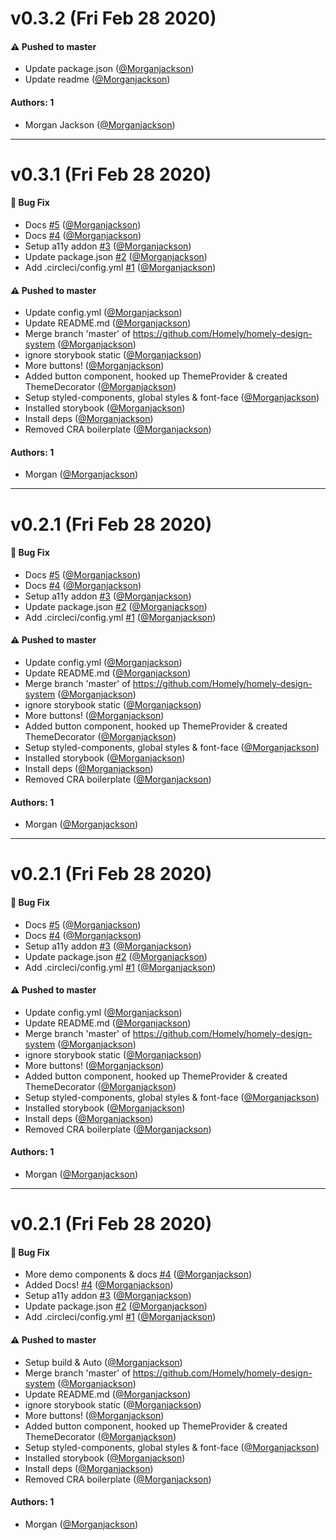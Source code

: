 # v0.3.2 (Fri Feb 28 2020)

#### ⚠️  Pushed to master

- Update package.json  ([@Morganjackson](https://github.com/Morganjackson))
- Update readme  ([@Morganjackson](https://github.com/Morganjackson))

#### Authors: 1

- Morgan Jackson ([@Morganjackson](https://github.com/Morganjackson))

---

# v0.3.1 (Fri Feb 28 2020)

#### 🐛  Bug Fix

- Docs [#5](https://github.com/Homely/homely-design-system/pull/5) ([@Morganjackson](https://github.com/Morganjackson))
- Docs [#4](https://github.com/Homely/homely-design-system/pull/4) ([@Morganjackson](https://github.com/Morganjackson))
- Setup a11y addon [#3](https://github.com/Homely/homely-design-system/pull/3) ([@Morganjackson](https://github.com/Morganjackson))
- Update package.json [#2](https://github.com/Homely/homely-design-system/pull/2) ([@Morganjackson](https://github.com/Morganjackson))
- Add .circleci/config.yml [#1](https://github.com/Homely/homely-design-system/pull/1) ([@Morganjackson](https://github.com/Morganjackson))

#### ⚠️  Pushed to master

- Update config.yml  ([@Morganjackson](https://github.com/Morganjackson))
- Update README.md  ([@Morganjackson](https://github.com/Morganjackson))
- Merge branch 'master' of https://github.com/Homely/homely-design-system  ([@Morganjackson](https://github.com/Morganjackson))
- ignore storybook static  ([@Morganjackson](https://github.com/Morganjackson))
- More buttons!  ([@Morganjackson](https://github.com/Morganjackson))
- Added button component, hooked up ThemeProvider & created ThemeDecorator  ([@Morganjackson](https://github.com/Morganjackson))
- Setup styled-components, global styles & font-face  ([@Morganjackson](https://github.com/Morganjackson))
- Installed storybook  ([@Morganjackson](https://github.com/Morganjackson))
- Install deps  ([@Morganjackson](https://github.com/Morganjackson))
- Removed CRA boilerplate  ([@Morganjackson](https://github.com/Morganjackson))

#### Authors: 1

- Morgan ([@Morganjackson](https://github.com/Morganjackson))

---

# v0.2.1 (Fri Feb 28 2020)

#### 🐛  Bug Fix

- Docs [#5](https://github.com/Homely/homely-design-system/pull/5) ([@Morganjackson](https://github.com/Morganjackson))
- Docs [#4](https://github.com/Homely/homely-design-system/pull/4) ([@Morganjackson](https://github.com/Morganjackson))
- Setup a11y addon [#3](https://github.com/Homely/homely-design-system/pull/3) ([@Morganjackson](https://github.com/Morganjackson))
- Update package.json [#2](https://github.com/Homely/homely-design-system/pull/2) ([@Morganjackson](https://github.com/Morganjackson))
- Add .circleci/config.yml [#1](https://github.com/Homely/homely-design-system/pull/1) ([@Morganjackson](https://github.com/Morganjackson))

#### ⚠️  Pushed to master

- Update config.yml  ([@Morganjackson](https://github.com/Morganjackson))
- Update README.md  ([@Morganjackson](https://github.com/Morganjackson))
- Merge branch 'master' of https://github.com/Homely/homely-design-system  ([@Morganjackson](https://github.com/Morganjackson))
- ignore storybook static  ([@Morganjackson](https://github.com/Morganjackson))
- More buttons!  ([@Morganjackson](https://github.com/Morganjackson))
- Added button component, hooked up ThemeProvider & created ThemeDecorator  ([@Morganjackson](https://github.com/Morganjackson))
- Setup styled-components, global styles & font-face  ([@Morganjackson](https://github.com/Morganjackson))
- Installed storybook  ([@Morganjackson](https://github.com/Morganjackson))
- Install deps  ([@Morganjackson](https://github.com/Morganjackson))
- Removed CRA boilerplate  ([@Morganjackson](https://github.com/Morganjackson))

#### Authors: 1

- Morgan ([@Morganjackson](https://github.com/Morganjackson))

---

# v0.2.1 (Fri Feb 28 2020)

#### 🐛  Bug Fix

- Docs [#5](https://github.com/Homely/homely-design-system/pull/5) ([@Morganjackson](https://github.com/Morganjackson))
- Docs [#4](https://github.com/Homely/homely-design-system/pull/4) ([@Morganjackson](https://github.com/Morganjackson))
- Setup a11y addon [#3](https://github.com/Homely/homely-design-system/pull/3) ([@Morganjackson](https://github.com/Morganjackson))
- Update package.json [#2](https://github.com/Homely/homely-design-system/pull/2) ([@Morganjackson](https://github.com/Morganjackson))
- Add .circleci/config.yml [#1](https://github.com/Homely/homely-design-system/pull/1) ([@Morganjackson](https://github.com/Morganjackson))

#### ⚠️  Pushed to master

- Update config.yml  ([@Morganjackson](https://github.com/Morganjackson))
- Update README.md  ([@Morganjackson](https://github.com/Morganjackson))
- Merge branch 'master' of https://github.com/Homely/homely-design-system  ([@Morganjackson](https://github.com/Morganjackson))
- ignore storybook static  ([@Morganjackson](https://github.com/Morganjackson))
- More buttons!  ([@Morganjackson](https://github.com/Morganjackson))
- Added button component, hooked up ThemeProvider & created ThemeDecorator  ([@Morganjackson](https://github.com/Morganjackson))
- Setup styled-components, global styles & font-face  ([@Morganjackson](https://github.com/Morganjackson))
- Installed storybook  ([@Morganjackson](https://github.com/Morganjackson))
- Install deps  ([@Morganjackson](https://github.com/Morganjackson))
- Removed CRA boilerplate  ([@Morganjackson](https://github.com/Morganjackson))

#### Authors: 1

- Morgan ([@Morganjackson](https://github.com/Morganjackson))

---

# v0.2.1 (Fri Feb 28 2020)

#### 🐛  Bug Fix

- More demo components & docs [#4](https://github.com/Homely/homely-design-system/pull/4) ([@Morganjackson](https://github.com/Morganjackson))
- Added Docs! [#4](https://github.com/Homely/homely-design-system/pull/4) ([@Morganjackson](https://github.com/Morganjackson))
- Setup a11y addon [#3](https://github.com/Homely/homely-design-system/pull/3) ([@Morganjackson](https://github.com/Morganjackson))
- Update package.json [#2](https://github.com/Homely/homely-design-system/pull/2) ([@Morganjackson](https://github.com/Morganjackson))
- Add .circleci/config.yml [#1](https://github.com/Homely/homely-design-system/pull/1) ([@Morganjackson](https://github.com/Morganjackson))

#### ⚠️  Pushed to master

- Setup build & Auto  ([@Morganjackson](https://github.com/Morganjackson))
- Merge branch 'master' of https://github.com/Homely/homely-design-system  ([@Morganjackson](https://github.com/Morganjackson))
- Update README.md  ([@Morganjackson](https://github.com/Morganjackson))
- ignore storybook static  ([@Morganjackson](https://github.com/Morganjackson))
- More buttons!  ([@Morganjackson](https://github.com/Morganjackson))
- Added button component, hooked up ThemeProvider & created ThemeDecorator  ([@Morganjackson](https://github.com/Morganjackson))
- Setup styled-components, global styles & font-face  ([@Morganjackson](https://github.com/Morganjackson))
- Installed storybook  ([@Morganjackson](https://github.com/Morganjackson))
- Install deps  ([@Morganjackson](https://github.com/Morganjackson))
- Removed CRA boilerplate  ([@Morganjackson](https://github.com/Morganjackson))

#### Authors: 1

- Morgan ([@Morganjackson](https://github.com/Morganjackson))